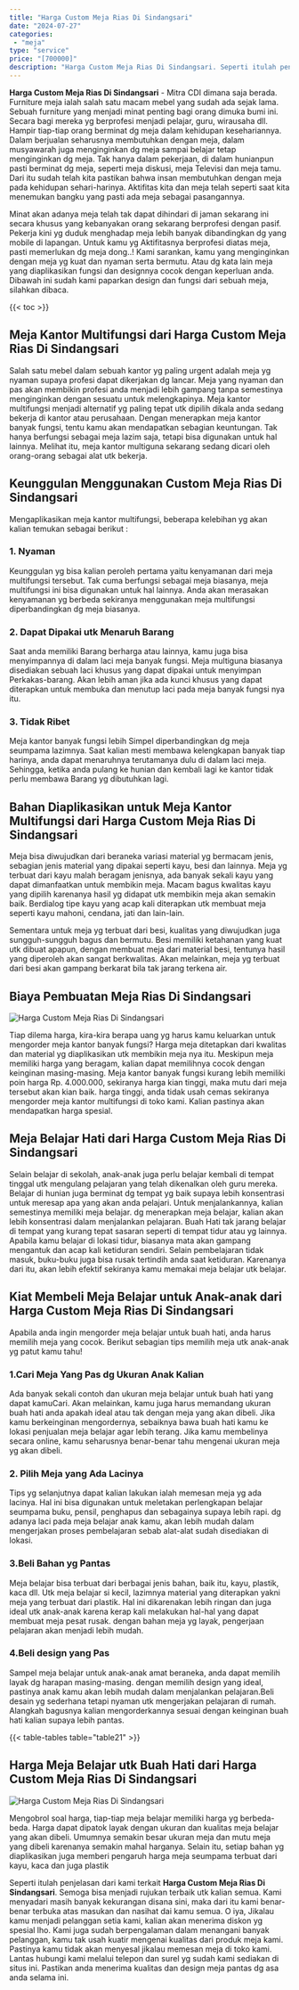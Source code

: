 ```yaml
---
title: "Harga Custom Meja Rias Di Sindangsari"
date: "2024-07-27"
categories:
 - "meja"
type: "service"
price: "[700000]"
description: "Harga Custom Meja Rias Di Sindangsari. Seperti itulah penjelasan dari kami terkait **Harga Custom Meja Rias Di Sindangsari**. Semoga bisa menjadi rujukan ter..."
---
```


**Harga Custom Meja Rias Di Sindangsari** - Mitra CDI dimana saja berada. Furniture meja ialah salah satu macam mebel yang sudah ada sejak lama. Sebuah furniture yang menjadi minat penting bagi orang dimuka bumi ini. Secara bagi mereka yg berprofesi menjadi pelajar, guru, wirausaha dll. Hampir tiap-tiap orang berminat dg meja dalam kehidupan kesehariannya. Dalam berjualan seharusnya membutuhkan dengan meja, dalam musyawarah juga menginginkan dg meja sampai belajar tetap menginginkan dg meja. Tak hanya dalam pekerjaan, di dalam hunianpun pasti berminat dg meja, seperti meja diskusi, meja Televisi dan meja tamu. Dari itu sudah telah kita pastikan bahwa insan membutuhkan dengan meja pada kehidupan sehari-harinya. Aktifitas kita dan meja telah seperti saat kita menemukan bangku yang pasti ada meja sebagai pasangannya.

Minat akan adanya meja telah tak dapat dihindari di jaman sekarang ini secara khusus yang kebanyakan orang sekarang berprofesi dengan pasif. Pekerja kini yg duduk menghadap meja lebih banyak dibandingkan dg yang mobile di lapangan. Untuk kamu yg Aktifitasnya berprofesi diatas meja, pasti memerlukan dg meja dong..! Kami sarankan, kamu yang menginginkan dengan meja yg kuat dan nyaman serta bermutu. Atau dg kata lain meja yang diaplikasikan fungsi dan designnya cocok dengan keperluan anda. Dibawah ini sudah kami paparkan design dan fungsi dari sebuah meja, silahkan dibaca.

{{< toc >}}

## Meja Kantor Multifungsi dari Harga Custom Meja Rias Di Sindangsari

Salah satu mebel dalam sebuah kantor yg paling urgent adalah meja yg nyaman supaya profesi dapat dikerjakan dg lancar. Meja yang nyaman dan pas akan membikin profesi anda menjadi lebih gampang tanpa semestinya menginginkan dengan sesuatu untuk melengkapinya. Meja kantor multifungsi menjadi alternatif yg paling tepat utk dipilih dikala anda sedang bekerja di kantor atau perusahaan. Dengan menerapkan meja kantor banyak fungsi, tentu kamu akan mendapatkan sebagian keuntungan. Tak hanya berfungsi sebagai meja lazim saja, tetapi bisa digunakan untuk hal lainnya. Melihat itu, meja kantor multiguna sekarang sedang dicari oleh orang-orang sebagai alat utk bekerja.

## Keunggulan Menggunakan Custom Meja Rias Di Sindangsari

Mengaplikasikan meja kantor multifungsi, beberapa kelebihan yg akan kalian temukan sebagai berikut :

### 1\. Nyaman

Keunggulan yg bisa kalian peroleh pertama yaitu kenyamanan dari meja multifungsi tersebut. Tak cuma berfungsi sebagai meja biasanya, meja multifungsi ini bisa digunakan untuk hal lainnya. Anda akan merasakan kenyamanan yg berbeda sekiranya menggunakan meja multifungsi diperbandingkan dg meja biasanya.

### 2\. Dapat Dipakai utk Menaruh Barang

Saat anda memiliki Barang berharga atau lainnya, kamu juga bisa menyimpannya di dalam laci meja banyak fungsi. Meja multiguna biasanya disediakan sebuah laci khusus yang dapat dipakai untuk menyimpan Perkakas-barang. Akan lebih aman jika ada kunci khusus yang dapat diterapkan untuk membuka dan menutup laci pada meja banyak fungsi nya itu.

### 3\. Tidak Ribet

Meja kantor banyak fungsi lebih Simpel diperbandingkan dg meja seumpama lazimnya. Saat kalian mesti membawa kelengkapan banyak tiap harinya, anda dapat menaruhnya terutamanya dulu di dalam laci meja. Sehingga, ketika anda pulang ke hunian dan kembali lagi ke kantor tidak perlu membawa Barang yg dibutuhkan lagi.

## Bahan Diaplikasikan untuk Meja Kantor Multifungsi dari Harga Custom Meja Rias Di Sindangsari

Meja bisa diwujudkan dari beraneka variasi material yg bermacam jenis, sebagian jenis material yang dipakai seperti kayu, besi dan lainnya. Meja yg terbuat dari kayu malah beragam jenisnya, ada banyak sekali kayu yang dapat dimanfaatkan untuk membikin meja. Macam bagus kwalitas kayu yang dipilih karenanya hasil yg didapat utk membikin meja akan semakin baik. Berdialog tipe kayu yang acap kali diterapkan utk membuat meja seperti kayu mahoni, cendana, jati dan lain-lain.

Sementara untuk meja yg terbuat dari besi, kualitas yang diwujudkan juga sungguh-sungguh bagus dan bermutu. Besi memiliki ketahanan yang kuat utk dibuat apapun, dengan membuat meja dari material besi, tentunya hasil yang diperoleh akan sangat berkwalitas. Akan melainkan, meja yg terbuat dari besi akan gampang berkarat bila tak jarang terkena air.

## Biaya Pembuatan Meja Rias Di Sindangsari

![Harga Custom Meja Rias Di Sindangsari](/images/meja/meja-dewasa-002.jpg)

Tiap dilema harga, kira-kira berapa uang yg harus kamu keluarkan untuk mengorder meja kantor banyak fungsi? Harga meja ditetapkan dari kwalitas dan material yg diaplikasikan utk membikin meja nya itu. Meskipun meja memiliki harga yang beragam, kalian dapat memilihnya cocok dengan keinginan masing-masing. Meja kantor banyak fungsi kurang lebih memiliki poin harga Rp. 4.000.000, sekiranya harga kian tinggi, maka mutu dari meja tersebut akan kian baik. harga tinggi, anda tidak usah cemas sekiranya mengorder meja kantor multifungsi di toko kami. Kalian pastinya akan mendapatkan harga spesial.

## Meja Belajar Hati dari Harga Custom Meja Rias Di Sindangsari

Selain belajar di sekolah, anak-anak juga perlu belajar kembali di tempat tinggal utk mengulang pelajaran yang telah dikenalkan oleh guru mereka. Belajar di hunian juga berminat dg tempat yg baik supaya lebih konsentrasi untuk meresap apa yang akan anda pelajari. Untuk menjalankannya, kalian semestinya memiliki meja belajar. dg menerapkan meja belajar, kalian akan lebih konsentrasi dalam menjalankan pelajaran. Buah Hati tak jarang belajar di tempat yang kurang tepat sasaran seperti di tempat tidur atau yg lainnya. Apabila kamu belajar di lokasi tidur, biasanya mata akan gampang mengantuk dan acap kali ketiduran sendiri. Selain pembelajaran tidak masuk, buku-buku juga bisa rusak tertindih anda saat ketiduran. Karenanya dari itu, akan lebih efektif sekiranya kamu memakai meja belajar utk belajar.

## Kiat Membeli Meja Belajar untuk Anak-anak dari Harga Custom Meja Rias Di Sindangsari

Apabila anda ingin mengorder meja belajar untuk buah hati, anda harus memilih meja yang cocok. Berikut sebagian tips memilih meja utk anak-anak yg patut kamu tahu!

### 1.Cari Meja Yang Pas dg Ukuran Anak Kalian

Ada banyak sekali contoh dan ukuran meja belajar untuk buah hati yang dapat kamuCari. Akan melainkan, kamu juga harus memandang ukuran buah hati anda apakah ideal atau tak dengan meja yang akan dibeli. Jika kamu berkeinginan mengordernya, sebaiknya bawa buah hati kamu ke lokasi penjualan meja belajar agar lebih terang. Jika kamu membelinya secara online, kamu seharusnya benar-benar tahu mengenai ukuran meja yg akan dibeli.

### 2\. Pilih Meja yang Ada Lacinya

Tips yg selanjutnya dapat kalian lakukan ialah memesan meja yg ada lacinya. Hal ini bisa digunakan untuk meletakan perlengkapan belajar seumpama buku, pensil, penghapus dan sebagainya supaya lebih rapi. dg adanya laci pada meja belajar anak kamu, akan lebih mudah dalam mengerjakan proses pembelajaran sebab alat-alat sudah disediakan di lokasi.

### 3.Beli Bahan yg Pantas

Meja belajar bisa terbuat dari berbagai jenis bahan, baik itu, kayu, plastik, kaca dll. Utk meja belajar si kecil, lazimnya material yang diterapkan yakni meja yang terbuat dari plastik. Hal ini dikarenakan lebih ringan dan juga ideal utk anak-anak karena kerap kali melakukan hal-hal yang dapat membuat meja pesat rusak. dengan bahan meja yg layak, pengerjaan pelajaran akan menjadi lebih mudah.

### 4.Beli design yang Pas

Sampel meja belajar untuk anak-anak amat beraneka, anda dapat memilih layak dg harapan masing-masing. dengan memilih design yang ideal, pastinya anak kamu akan lebih mudah dalam menjalankan pelajaran.Beli desain yg sederhana tetapi nyaman utk mengerjakan pelajaran di rumah. Alangkah bagusnya kalian mengorderkannya sesuai dengan keinginan buah hati kalian supaya lebih pantas.

{{< table-tables table="table21" >}}

## Harga Meja Belajar utk Buah Hati dari Harga Custom Meja Rias Di Sindangsari

![Harga Custom Meja Rias Di Sindangsari](/images/meja/meja-anak-009.jpg)

Mengobrol soal harga, tiap-tiap meja belajar memiliki harga yg berbeda-beda. Harga dapat dipatok layak dengan ukuran dan kualitas meja belajar yang akan dibeli. Umumnya semakin besar ukuran meja dan mutu meja yang dibeli karenanya semakin mahal harganya. Selain itu, setiap bahan yg diaplikasikan juga memberi pengaruh harga meja seumpama terbuat dari kayu, kaca dan juga plastik

Seperti itulah penjelasan dari kami terkait **Harga Custom Meja Rias Di Sindangsari**. Semoga bisa menjadi rujukan terbaik utk kalian semua. Kami menyadari masih banyak kekurangan disana sini, maka dari itu kami benar-benar terbuka atas masukan dan nasihat dai kamu semua. O iya, Jikalau kamu menjadi pelanggan setia kami, kalian akan menerima diskon yg spesial lho. Kami juga sudah berpengalaman dalam menangani banyak pelanggan, kamu tak usah kuatir mengenai kualitas dari produk meja kami. Pastinya kamu tidak akan menyesal jikalau memesan meja di toko kami. Lantas hubungi kami melalui telepon dan surel yg sudah kami sediakan di situs ini. Pastikan anda menerima kualitas dan design meja pantas dg asa anda selama ini.
